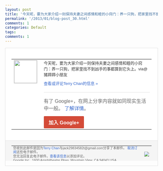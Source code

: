 ```yaml
---
layout: post
title: '今天呢，要为大家介绍一则保持夫妻之间感情和睦的小窍门：养一只狗，把家里找不到凶手的事...'
permalink: '/2013/01/blog-post_30.html'
comments: 1
categories: Default
tags: 
comments: 1
---
```

<!-- X-Notifications: 1:4c5f7bc530000000 -->

<div style="border:solid 1px #dfdfdf;color:#686868;font:13px Arial"><div style="background-color:#fff;padding:20px;"><table cellpadding="0" cellspacing="0"><tr><td style="padding-right:15px;vertical-align:top"><a href="https://plus.google.com/_/notifications/emlink?emr=14900066512970582018&amp;emid=CNiI7IL-j7UCFWpatAod3CEAAA&amp;path=%2F108643996575278738906&amp;dt=1359545596842&amp;uob=8"><img height="75" src="https://lh3.googleusercontent.com/-KKRGTyJ5Bl0/AAAAAAAAAAI/AAAAAAAAtnY/R4QEWIp3Ur0/s75-c-k-a/photo.jpg" style="border:solid 1px #cccccc;" width="75"/></a></td><td style="width:578px;color:#333;font:13px Arial;vertical-align:top"><div style="padding-bottom:10px">今天呢，要为大家介绍一则保持夫妻之间感情<wbr/>和睦的小窍门：养一只狗，把家里找不到凶手<wbr/>的事都算到它头上。via@猪蹄蹄小朋友</div><a href="https://plus.google.com/_/notifications/emlink?emr=14900066512970582018&amp;emid=CNiI7IL-j7UCFWpatAod3CEAAA&amp;path=%2F108643996575278738906%2Fposts%2F8894zF4pad1%3Fgpinv%3DAMIXal8xM_T1zX8D81Jor58lF3hntt3OgTDiZv4NLTHcLprngc2eUW1ORfCZXSpHcTnHicgfkB58yqw81O0iI4BlSRyw14UKbSCWaW282kwna2fam-sS1HQ&amp;dt=1359545596842&amp;uob=8" style="color:#3366CC;text-decoration:none">查看或评论Terry Chan的信息 »</a><div style="margin-top:20px;border-top:solid 1px #dfdfdf"><div style="padding:15px 0;color:#686868;font:16px Arial">有了 Google+，在网上分享内容就如同现实生活中一般。 <a href="http://www.google.com/+/learnmore/" style="color:#3366CC;text-decoration:none">了解详情</a>。</div><a href="https://plus.google.com/_/notifications/emlink?emr=14900066512970582018&amp;emid=CNiI7IL-j7UCFWpatAod3CEAAA&amp;path=%2F%3Fgpinv%3DAMIXal8xM_T1zX8D81Jor58lF3hntt3OgTDiZv4NLTHcLprngc2eUW1ORfCZXSpHcTnHicgfkB58yqw81O0iI4BlSRyw14UKbSCWaW282kwna2fam-sS1HQ&amp;dt=1359545596842&amp;uob=8" style="display:inline-block;padding:7px 15px;background-color:#d44b38; color:#fff;font-size:16px; font-weight:bold;border-radius:2px;-webkit-border-radius:2px; -moz-border-radius:2px;border:solid 1px #c43b28; white-space:nowrap;text-decoration:none">加入 Google+</a></div></td></tr></table></div><div style="border-top:solid 1px #dfdfdf;padding:0 20px; background-color:#f5f5f5"><table cellpadding="0" cellspacing="0" style="height:50px"><tbody><tr><td style="vertical-align:middle;width:100%; color:#636363;font:11px Arial; line-height:120%">您收到此邮件是因为<a href="https://plus.google.com/_/notifications/emlink?emr=14900066512970582018&amp;emid=CNiI7IL-j7UCFWpatAod3CEAAA&amp;path=%2F108643996575278738906%3Fgpinv%3DAMIXal8xM_T1zX8D81Jor58lF3hntt3OgTDiZv4NLTHcLprngc2eUW1ORfCZXSpHcTnHicgfkB58yqw81O0iI4BlSRyw14UKbSCWaW282kwna2fam-sS1HQ&amp;dt=1359545596842&amp;uob=8" style="color:#3366CC;text-decoration:none">Terry Chan</a>与jack29834582t@gmail.com分享了本邮件。 <a href="https://plus.google.com/_/notifications/emlink?emr=14900066512970582018&amp;emid=CNiI7IL-j7UCFWpatAod3CEAAA&amp;path=%2F_%2Fnonplus%2Femailsettings%3Fgpinv%3DAMIXal8xM_T1zX8D81Jor58lF3hntt3OgTDiZv4NLTHcLprngc2eUW1ORfCZXSpHcTnHicgfkB58yqw81O0iI4BlSRyw14UKbSCWaW282kwna2fam-sS1HQ%26est%3DADH5u8WvVm3suU3fd3Ic-11831AD2oslO32OLPCWJYdPArTwKc2Ll2RWaI5eaNVm13Q_WhQQKPjf4hHVyIWVR738rtkpte1OZvAqQf4Yl3FXs_3K_JaRTSKPRfcyw1u8jMjCf2GwhTdlqUs3yk7IAnNkqGS7G4_Oeg&amp;dt=1359545596842&amp;uob=8" style="color:#3366CC;text-decoration:none">取消订阅</a>这些电子邮件。<br/>您无法回复此电子邮件。<a href="https://plus.google.com/_/notifications/emlink?emr=14900066512970582018&amp;emid=CNiI7IL-j7UCFWpatAod3CEAAA&amp;path=%2F108643996575278738906%2Fposts%2F8894zF4pad1%3Fgpinv%3DAMIXal8xM_T1zX8D81Jor58lF3hntt3OgTDiZv4NLTHcLprngc2eUW1ORfCZXSpHcTnHicgfkB58yqw81O0iI4BlSRyw14UKbSCWaW282kwna2fam-sS1HQ&amp;dt=1359545596842&amp;uob=8" style="color:#3366CC;text-decoration:none">查看该信息</a>以添加评论。<br/>Google Inc., 1600 Amphitheatre Pkwy, Mountain View, CA 94043 USA<br/></td><td><img src="https://ssl.gstatic.com/s2/oz/images/notifications/logo/google-plus-6617a72bb36cc548861652780c9e6ff1.png"/></td></tr></tbody></table></div></div>